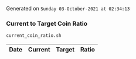Generated on `Sunday 03-October-2021 at 02:34:13`

### Current to Target Coin Ratio
`current_coin_ratio.sh`

Date|Current|Target|Ratio
---|---|---|---
